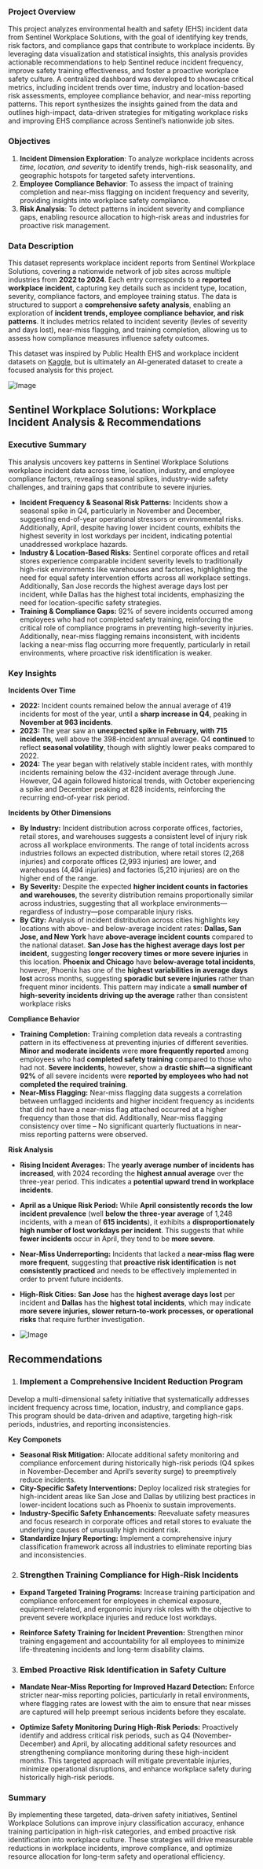 ### Project Overview
This project analyzes environmental health and safety (EHS) incident data from Sentinel Workplace Solutions, with the goal of identifying key trends, risk factors, and compliance gaps that contribute to workplace incidents. By leveraging data visualization and statistical insights, this analysis provides actionable recommendations to help Sentinel reduce incident frequency, improve safety training effectiveness, and foster a proactive workplace safety culture. A centralized dashboard was developed to showcase critical metrics, including incident trends over time, industry and location-based risk assessments, employee compliance behavior, and near-miss reporting patterns. This report synthesizes the insights gained from the data and outlines high-impact, data-driven strategies for mitigating workplace risks and improving EHS compliance across Sentinel’s nationwide job sites.

### Objectives

1. **Incident Dimension Exploration**: To analyze workplace incidents across *time, location, and severity* to identify trends, high-risk seasonality, and geographic hotspots for targeted safety interventions.
2. **Employee Compliance Behavior**: To assess the impact of training completion and near-miss flagging on incident frequency and severity, providing insights into workplace safety compliance.
3. **Risk Analysis**: To detect patterns in incident severity and compliance gaps, enabling resource allocation to high-risk areas and industries for proactive risk management.

### Data Description
This dataset represents workplace incident reports from Sentinel Workplace Solutions, covering a nationwide network of job sites across multiple industries from **2022 to 2024**. Each entry corresponds to a **reported workplace incident**, capturing key details such as incident type, location, severity, compliance factors, and employee training status. The data is structured to support a **comprehensive safety analysis**, enabling an exploration of **incident trends, employee compliance behavior, and risk patterns**. It includes metrics related to incident severity (levles of severity and days lost), near-miss flagging, and training completion, allowing us to assess how compliance measures influence safety outcomes.

This dataset was inspired by Public Health EHS and workplace incident datasets on [Kaggle](https://kaggle.com/datasets), but is ultimately an AI-generated dataset to create a focused analysis for this project.

![Image](https://github.com/user-attachments/assets/88824d8b-71e3-4e09-ac11-a29edff4ce67)

## Sentinel Workplace Solutions: Workplace Incident Analysis & Recommendations

### Executive Summary
This analysis uncovers key patterns in Sentinel Workplace Solutions workplace incident data across time, location, industry, and employee compliance factors, revealing seasonal spikes, industry-wide safety challenges, and training gaps that contribute to severe injuries.

- **Incident Frequency & Seasonal Risk Patterns:** Incidents show a seasonal spike in Q4, particularly in November and December, suggesting end-of-year operational stressors or environmental risks. Additionally, April, despite having lower incident counts, exhibits the highest severity in lost workdays per incident, indicating potential unaddressed workplace hazards.
- **Industry & Location-Based Risks:** Sentinel corporate offices and retail stores experience comparable incident severity levels to traditionally high-risk environments like warehouses and factories, highlighting the need for equal safety intervention efforts across all workplace settings. Additionally, San Jose records the highest average days lost per incident, while Dallas has the highest total incidents, emphasizing the need for location-specific safety strategies.
- **Training & Compliance Gaps:** 92% of severe incidents occurred among employees who had not completed safety training, reinforcing the critical role of compliance programs in preventing high-severity injuries. Additionally, near-miss flagging remains inconsistent, with incidents lacking a near-miss flag occurring more frequently, particularly in retail environments, where proactive risk identification is weaker.

### Key Insights
**Incidents Over Time**
- **2022:** Incident counts remained below the annual average of 419 incidents for most of the year, until a **sharp increase in Q4**, peaking in **November at 963 incidents**.
- **2023:** The year saw an **unexpected spike in February, with 715 incidents**, well above the 398-incident annual average. Q4 **continued** to reflect **seasonal volatility**, though with slightly lower peaks compared to 2022.
- **2024:** The year began with relatively stable incident rates, with monthly incidents remaining below the 432-incident average through June. However, Q4 again followed historical trends, with October experiencing a spike and December peaking at 828 incidents, reinforcing the recurring end-of-year risk period.

**Incidents by Other Dimensions**
- **By Industry:** Incident distribution across corporate offices, factories, retail stores, and warehouses suggests a consistent level of injury risk across all workplace environments. The range of total incidents across industries follows an expected distribution, where retail stores (2,268 injuries) and corporate offices (2,993 injuries) are lower, and warehouses (4,494 injuries) and factories (5,210 injuries) are on the higher end of the range.
- **By Severity:** Despite the expected **higher incident counts in factories and warehouses**, the severity distribution remains proportionally similar across industries, suggesting that all workplace environments—regardless of industry—pose comparable injury risks.
- **By City:** Analysis of incident distribution across cities highlights key locations with above- and below-average incident rates: **Dallas, San Jose, and New York** have **above-average incident counts** compared to the national dataset. **San Jose has the highest average days lost per incident**, suggesting **longer recovery times or more severe injuries** in this location. **Phoenix and Chicago** have **below-average total incidents**, however, Phoenix has one of the **highest variabilities in average days lost** across months, suggesting **sporadic but severe injuries** rather than frequent minor incidents. This pattern may indicate a **small number of high-severity incidents driving up the average** rather than consistent workplace risks

**Compliance Behavior**
- **Training Completion:** Training completion data reveals a contrasting pattern in its effectiveness at preventing injuries of different severities. **Minor and moderate incidents** were **more frequently reported** among employees who had **completed safety training** compared to those who had not. **Severe incidents**, however, show a **drastic shift—a significant 92%** of all severe incidents were **reported by employees who had not completed the required training**.
- **Near-Miss Flagging:** Near-miss flagging data suggests a correlation between unflagged incidents and higher incident frequency as incidents that did not have a near-miss flag attached occurred at a higher frequency than those that did. Additionally, Near-miss flagging consistency over time – No significant quarterly fluctuations in near-miss reporting patterns were observed.

**Risk Analysis**
- **Rising Incident Averages:** The **yearly average number of incidents has increased**, with 2024 recording the **highest annual average** over the three-year period. This indicates a **potential upward trend in workplace incidents**.
- **April as a Unique Risk Period:** While **April consistently records the low incident prevalence** (well **below the three-year average** of 1,248 incidents, with a mean of **615 incidents**), it exhibits a **disproportionately high number of lost workdays per incident**. This suggests that while **fewer incidents** occur in April, they tend to be **more severe**.
- **Near-Miss Underreporting:** Incidents that lacked a **near-miss flag were more frequent**, suggesting that **proactive risk identification** is **not consistently practiced** and needs to be effectively implemented in order to prvent future incidents.
- **High-Risk Cities:** **San Jose** has the **highest average days lost** per incident and **Dallas** has the **highest total incidents**, which may indicate **more severe injuries, slower return-to-work processes, or operational risks** that require further investigation.

- ![Image](https://github.com/user-attachments/assets/3ad419a4-23a9-4900-9ecf-1558ebc0ca66)

## Recommendations

1. ### Implement a Comprehensive Incident Reduction Program

Develop a multi-dimensional safety initiative that systematically addresses incident frequency across time, location, industry, and compliance gaps. This program should be data-driven and adaptive, targeting high-risk periods, industries, and reporting inconsistencies.

**Key Componets**
- **Seasonal Risk Mitigation:** Allocate additional safety monitoring and compliance enforcement during historically high-risk periods (Q4 spikes in November-December and April’s severity surge) to preemptively reduce incidents.
- **City-Specific Safety Interventions:** Deploy localized risk strategies for high-incident areas like San Jose and Dallas by utilizing best practices in lower-incident locations such as Phoenix to sustain improvements.
- **Industry-Specific Safety Enhancements:** Reevaluate safety measures and focus research in corporate offices and retail stores to evaluate the underlying causes of unusually high incident risk.
- **Standardize Injury Reporting:** Implement a comprehensive injury classification framework across all industries to eliminate reporting bias and inconsistencies.

2. ### Strengthen Training Compliance for High-Risk Incidents

- **Expand Targeted Training Programs:** Increase training participation and compliance enforcement for employees in chemical exposure, equipment-related, and ergonomic injury risk roles with the objective to prevent severe workplace injuries and reduce lost workdays.

- **Reinforce Safety Training for Incident Prevention:** Strengthen minor training engagement and accountability for all employees to minimize life-threatening incidents and long-term disability claims.

3. ### Embed Proactive Risk Identification in Safety Culture

- **Mandate Near-Miss Reporting for Improved Hazard Detection:** Enforce stricter near-miss reporting policies, particularly in retail environments, where flagging rates are lowest with the aim to ensure that near misses are captured will help preempt serious incidents before they escalate.

- **Optimize Safety Monitoring During High-Risk Periods:** Proactively identify and address critical risk periods, such as Q4 (November-December) and April, by allocating additional safety resources and strengthening compliance monitoring during these high-incident months. This targeted approach will mitigate preventable injuries, minimize operational disruptions, and enhance workplace safety during historically high-risk periods.

### Summary
By implementing these targeted, data-driven safety initiatives, Sentinel Workplace Solutions can improve injury classification accuracy, enhance training participation in high-risk categories, and embed proactive risk identification into workplace culture. These strategies will drive measurable reductions in workplace incidents, improve compliance, and optimize resource allocation for long-term safety and operational efficiency.

